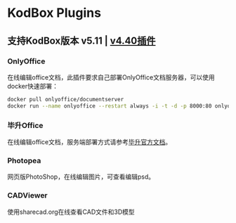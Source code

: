 # KodBox Plugins
## 支持KodBox版本 v5.11 | [v4.40插件](https://github.com/zhtengw/kodexplorer-plugins)

### OnlyOffice
在线编辑office文档，此插件要求自己部署OnlyOffice文档服务器，可以使用docker快速部署：
```bash
docker pull onlyoffice/documentserver
docker run --name onlyoffice --restart always -i -t -d -p 8000:80 onlyoffice/documentserver  
```

### 毕升Office
在线编辑office文档，服务端部署方式请参考[毕升官方文档](https://www.bishengoffice.com/apps/blog/posts/install.html)。

### Photopea
网页版PhotoShop，在线编辑图片，可查看编辑psd。

### CADViewer
使用sharecad.org在线查看CAD文件和3D模型
